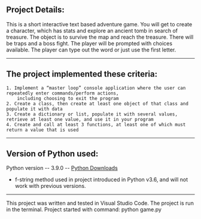 ## Project Details:
This is a short interactive text based adventure game. You will get to create a character, which has stats and explore an ancient tomb in search of treasure. The object is to survive the map and reach the treasure. There will be traps and a boss fight. The player will be prompted with choices available. The player can type out the word or just use the first letter. 

---
## The project implemented these criteria:

    1. Implement a “master loop” console application where the user can repeatedly enter commands/perform actions, 
        including choosing to exit the program
    2. Create a class, then create at least one object of that class and populate it with data
    3. Create a dictionary or list, populate it with several values, retrieve at least one value, and use it in your program
    4. Create and call at least 3 functions, at least one of which must return a value that is used

---
## Version of Python used:
Python version -- 3.9.0 -- [Python Downloads](https://www.python.org/downloads/)
* f-string method used in project introduced in Python v3.6, and will not work with previous versions.

---
This project was written and tested in Visual Studio Code.
The project is run in the terminal. Project started with command: python game.py